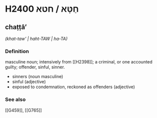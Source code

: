 # H2400 חַטָּא / חטא

## chaṭṭâʼ

_(khat-taw' | haht-TAW | ha-TA)_

### Definition

masculine noun; intensively from [[H2398]]; a criminal, or one accounted guilty; offender, sinful, sinner.

- sinners (noun masculine)
- sinful (adjective)
- exposed to condemnation, reckoned as offenders (adjective)
### See also

[[G459]], [[G765]]

